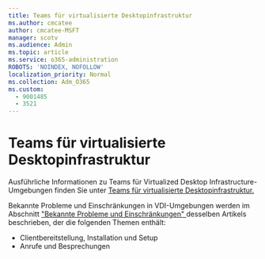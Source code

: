 ```yaml
---
title: Teams für virtualisierte Desktopinfrastruktur
ms.author: cmcatee
author: cmcatee-MSFT
manager: scotv
ms.audience: Admin
ms.topic: article
ms.service: o365-administration
ROBOTS: 'NOINDEX, NOFOLLOW'
localization_priority: Normal
ms.collection: Adm_O365
ms.custom:
  - 9001485
  - 3521
---
```


# <a name="teams-for-virtualized-desktop-infrastructure"></a>Teams für virtualisierte Desktopinfrastruktur

Ausführliche Informationen zu Teams für Virtualized Desktop Infrastructure-Umgebungen finden Sie unter [Teams für virtualisierte Desktopinfrastruktur.](https://docs.microsoft.com/microsoftteams/teams-for-vdi)

Bekannte Probleme und Einschränkungen in VDI-Umgebungen werden im Abschnitt ["Bekannte Probleme und Einschränkungen" ](https://docs.microsoft.com/microsoftteams/teams-for-vdi#known-issues-and-limitations) desselben Artikels beschrieben, der die folgenden Themen enthält:
 - Clientbereitstellung, Installation und Setup
 - Anrufe und Besprechungen